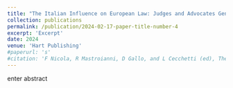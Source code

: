```yaml
---
title: "The Italian Influence on European Law: Judges and Advocates General, 1952-2000 "
collection: publications
permalink: /publication/2024-02-17-paper-title-number-4
excerpt: 'Excerpt'
date: 2024
venue: 'Hart Publishing'
#paperurl: 's'
#citation: 'F Nicola, R Mastroianni, D Gallo, and L Cecchetti (ed), The Italian Influence on European Law: Judges and Advocates General, 1952-2000 (Oxford, Hart Publishing, 2024)'
---
```


enter abstract


